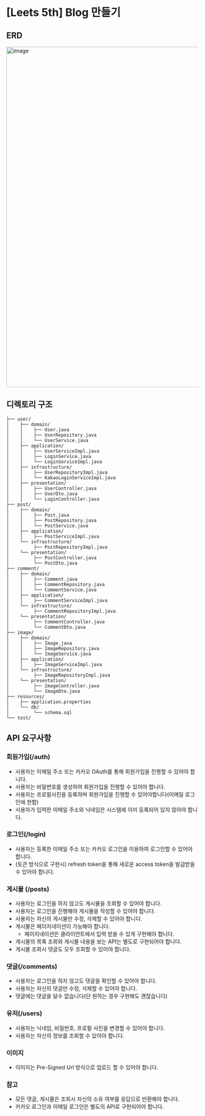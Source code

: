 # [Leets 5th] Blog 만들기

## ERD
<img width="893" alt="image" src="https://github.com/user-attachments/assets/c8ffcae8-7573-4a72-8b24-73d6197dc15a" />

## 디렉토리 구조

```
├── user/
│    ├── domain/
│    │    ├── User.java
│    │    ├── UserRepository.java
│    │    └── UserService.java
│    ├── application/
│    │    ├── UserServiceImpl.java
│    │    ├── LoginService.java
│    │    └── LoginServiceImpl.java
│    ├── infrastructure/
│    │    ├── UserRepositoryImpl.java
│    │    └── KakaoLoginServiceImpl.java
│    ├── presentation/
│    │    ├── UserController.java
│    │    ├── UserDto.java
│    │    └── LoginController.java
├── post/
│    ├── domain/
│    │    ├── Post.java
│    │    ├── PostRepository.java
│    │    └── PostService.java
│    ├── application/
│    │    ├── PostServiceImpl.java
│    └── infrastructure/
│         ├── PostRepositoryImpl.java
│    └── presentation/
│         ├── PostController.java
│         └── PostDto.java
├── comment/
│    ├── domain/
│    │    ├── Comment.java
│    │    ├── CommentRepository.java
│    │    └── CommentService.java
│    ├── application/
│    │    ├── CommentServiceImpl.java
│    └── infrastructure/
│         ├── CommentRepositoryImpl.java
│    └── presentation/
│         ├── CommentController.java
│         └── CommentDto.java
├── image/
│    ├── domain/
│    │    ├── Image.java
│    │    ├── ImageRepository.java
│    │    └── ImageService.java
│    ├── application/
│    │    ├── ImageServiceImpl.java
│    └── infrastructure/
│         ├── ImageRepositoryImpl.java
│    └── presentation/
│         ├── ImageController.java
│         └── ImageDto.java
├── resources/
│    ├── application.properties
│    └── db/
│         └── schema.sql
└── test/

```


## API 요구사항

### 회원가입(/auth)

- 사용자는 이메일 주소 또는 카카오 OAuth를 통해 회원가입을 진행할 수 있어야 합니다.
- 사용자는 비밀번호를 생성하여 회원가입을 진행할 수 있어야 합니다.
- 사용자는 프로필사진을 등록하며 회원가입을 진행할 수 있어야합니다(이메일 로그인에 한함)
- 사용자가 입력한 이메일 주소와 닉네임은 시스템에 이미 등록되어 있지 않아야 합니다.

### 로그인(/login)

- 사용자는 등록한 이메일 주소 또는 카카오 로그인을 이용하여 로그인할 수 있어야 합니다.
- (토큰 방식으로 구현시) refresh token을 통해 새로운 access token을 발급받을 수 있어야 합니다.

### 게시물 (/posts)

- 사용자는 로그인을 하지 않고도 게시물을 조회할 수 있어야 합니다.
- 사용자는 로그인을 진행해야 게시물을 작성할 수 있어야 합니다.
- 사용자는 자신의 게시물만 수정, 삭제할 수 있어야 합니다.
- 게시물은 페이지네이션이 가능해야 합니다.
  - 페이지네이션은 클라이언트에서 입력 받을 수 있게 구현해야 합니다.
- 게시물의 목록 조회와 게시물 내용을 보는 API는 별도로 구현되어야 합니다.
- 게시물 조회시 댓글도 모두 조회할 수 있어야 합니다.

### 댓글(/comments)

- 사용자는 로그인을 하지 않고도 댓글을 확인할 수 있어야 합니다.
- 사용자는 자신의 댓글만 수정, 삭제할 수 있어야 합니다.
- 댓글에는 댓글을 달수 없습니다(단 원하는 경우 구현해도 괜찮습니다)

### 유저(/users)

- 사용자는 닉네임, 비밀번호, 프로필 사진을 변경할 수 있어야 합니다.
- 사용자는 자신의 정보를 조회할 수 있어야 합니다.

### 이미지
- 이미지는 Pre-Signed Url 방식으로 업로드 할 수 있어야 합니다.

### 참고

- 모든 댓글, 게시물은 조회시 자신의 소유 여부를 응답으로 반환해야 합니다.
- 카카오 로그인과 이메일 로그인은 별도의 API로 구현되어야 합니다.

